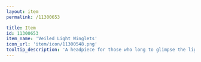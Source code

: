 ```yaml
---
layout: item
permalink: /11300653

title: Item
id: 11300653
item_name: 'Veiled Light Winglets'
icon_url: 'item/icon/11300548.png'
tooltip_description: 'A headpiece for those who long to glimpse the light.'
---
```

